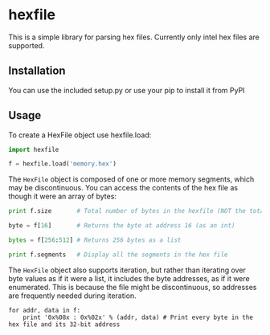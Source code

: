 hexfile
=======

This is a simple library for parsing hex files.  Currently only intel hex files are supported.

Installation
------------
You can use the included setup.py or use your pip to install it from PyPI

Usage
-----
To create a HexFile object use hexfile.load:

```python
import hexfile

f = hexfile.load('memory.hex')
```

The `HexFile` object is composed of one or more memory segments, which may be discontinuous.  You can access the contents of the hex file as though it were an array of bytes:

```python
print f.size       # Total number of bytes in the hexfile (NOT the total span of all addresses)

byte = f[16]       # Returns the byte at address 16 (as an int)

bytes = f[256:512] # Returns 256 bytes as a list

print f.segments   # Display all the segments in the hex file

```

The `HexFile` object also supports iteration, but rather than iterating over byte values as if it were a list, it includes the byte addresses, as if it were enumerated.  This is because the file might be discontinuous, so addresses are frequently needed during iteration.

```
for addr, data in f:
    print '0x%08x : 0x%02x' % (addr, data) # Print every byte in the hex file and its 32-bit address
```
